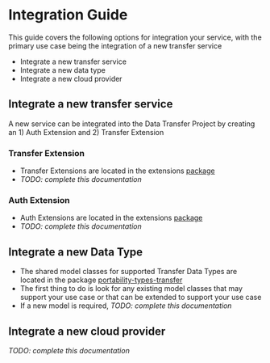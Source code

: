 # Integration Guide

This guide covers the following options for integration your service, with the primary use case being the integration of a new transfer service

* Integrate a new transfer service
* Integrate a new data type
* Integrate a new cloud provider

## Integrate a new transfer service
A new service can be integrated into the Data Transfer Project by creating an 1) Auth Extension and 2) Transfer Extension
 
### Transfer Extension
* Transfer Extensions are located in the extensions [package](https://github.com/google/data-transfer-project/tree/master/extensions/data-transfer) 
* _TODO: complete this documentation_

### Auth Extension
* Auth Extensions are located in the extensions [package](https://github.com/google/data-transfer-project/tree/master/extensions/auth) 
* _TODO: complete this documentation_

## Integrate a new Data Type

 * The shared model classes for supported Transfer Data Types are located in the package [portability-types-transfer](https://github.com/google/data-transfer-project/tree/master/portability-types-transfer/src/main/java/org/dataportabilityproject/types/transfer/models)
 * The first thing to do is look for any existing model classes that may support your use case or that can be extended to support your use case
 * If a new model is required, _TODO: complete this documentation_
 
 ## Integrate a new cloud provider
 
 _TODO: complete this documentation_
 
   
